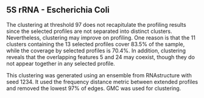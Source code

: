 ## 5S rRNA - Escherichia Coli

The clustering at threshold 97 does not recapitulate the profiling results since 
the selected profiles are not separated into distinct clusters. Nevertheless, 
clustering may improve on profiling. One reason is that the 11 clusters 
containing the 13 selected profiles cover 83.5% of the sample, while the 
coverage by selected profiles is 70.4%. In addition, clustering reveals that the 
overlapping features 5 and 24 may coexist, though they do not appear together in 
any selected profile.

This clustering was generated using an ensemble from RNAstructure with seed 1234. 
It used the frequency distance metric between extended profiles and removed the 
lowest 97% of edges. GMC was used for clustering.